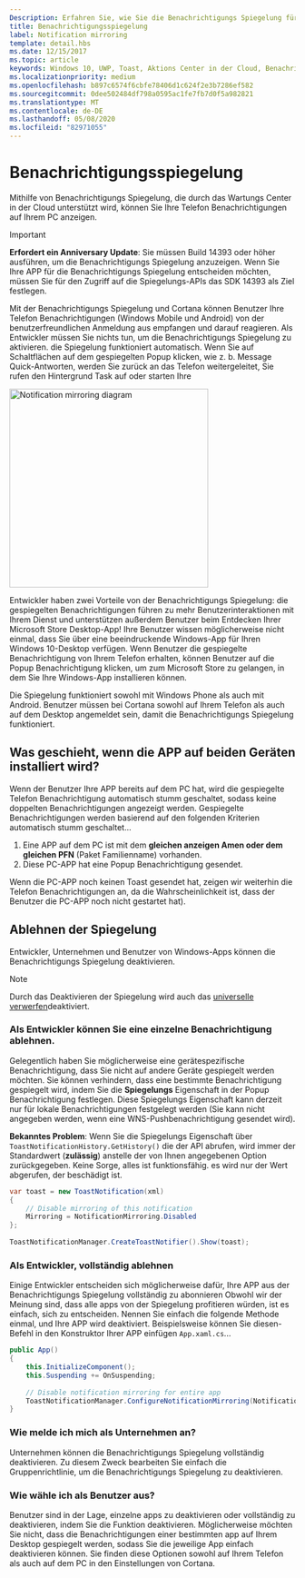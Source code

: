```yaml
---
Description: Erfahren Sie, wie Sie die Benachrichtigungs Spiegelung für ihre Popup Benachrichtigungen verwenden.
title: Benachrichtigungsspiegelung
label: Notification mirroring
template: detail.hbs
ms.date: 12/15/2017
ms.topic: article
keywords: Windows 10, UWP, Toast, Aktions Center in der Cloud, Benachrichtigungs Spiegelung, Benachrichtigung, Geräte übergreifend
ms.localizationpriority: medium
ms.openlocfilehash: b897c6574f6cbfe78406d1c624f2e3b7286ef582
ms.sourcegitcommit: 0dee502484df798a0595ac1fe7fb7d0f5a982821
ms.translationtype: MT
ms.contentlocale: de-DE
ms.lasthandoff: 05/08/2020
ms.locfileid: "82971055"
---
```

# <a name="notification-mirroring"></a>Benachrichtigungsspiegelung

Mithilfe von Benachrichtigungs Spiegelung, die durch das Wartungs Center in der Cloud unterstützt wird, können Sie Ihre Telefon Benachrichtigungen auf Ihrem PC anzeigen.

> [!IMPORTANT]
> **Erfordert ein Anniversary Update**: Sie müssen Build 14393 oder höher ausführen, um die Benachrichtigungs Spiegelung anzuzeigen. Wenn Sie Ihre APP für die Benachrichtigungs Spiegelung entscheiden möchten, müssen Sie für den Zugriff auf die Spiegelungs-APIs das SDK 14393 als Ziel festlegen.

Mit der Benachrichtigungs Spiegelung und Cortana können Benutzer Ihre Telefon Benachrichtigungen (Windows Mobile und Android) von der benutzerfreundlichen Anmeldung aus empfangen und darauf reagieren. Als Entwickler müssen Sie nichts tun, um die Benachrichtigungs Spiegelung zu aktivieren. die Spiegelung funktioniert automatisch. Wenn Sie auf Schaltflächen auf dem gespiegelten Popup klicken, wie z. b. Message Quick-Antworten, werden Sie zurück an das Telefon weitergeleitet, Sie rufen den Hintergrund Task auf oder starten Ihre

<img alt="Notification mirroring diagram" src="images/toast-mirroring.gif" width="350"/>

Entwickler haben zwei Vorteile von der Benachrichtigungs Spiegelung: die gespiegelten Benachrichtigungen führen zu mehr Benutzerinteraktionen mit Ihrem Dienst und unterstützen außerdem Benutzer beim Entdecken Ihrer Microsoft Store Desktop-App! Ihre Benutzer wissen möglicherweise nicht einmal, dass Sie über eine beeindruckende Windows-App für Ihren Windows 10-Desktop verfügen. Wenn Benutzer die gespiegelte Benachrichtigung von Ihrem Telefon erhalten, können Benutzer auf die Popup Benachrichtigung klicken, um zum Microsoft Store zu gelangen, in dem Sie Ihre Windows-App installieren können.

Die Spiegelung funktioniert sowohl mit Windows Phone als auch mit Android. Benutzer müssen bei Cortana sowohl auf Ihrem Telefon als auch auf dem Desktop angemeldet sein, damit die Benachrichtigungs Spiegelung funktioniert.


## <a name="what-if-the-app-is-installed-on-both-devices"></a>Was geschieht, wenn die APP auf beiden Geräten installiert wird?

Wenn der Benutzer Ihre APP bereits auf dem PC hat, wird die gespiegelte Telefon Benachrichtigung automatisch stumm geschaltet, sodass keine doppelten Benachrichtigungen angezeigt werden. Gespiegelte Benachrichtigungen werden basierend auf den folgenden Kriterien automatisch stumm geschaltet...

1. Eine APP auf dem PC ist mit dem **gleichen anzeigen Amen oder dem gleichen PFN** (Paket Familienname) vorhanden.
2. Diese PC-APP hat eine Popup Benachrichtigung gesendet.

Wenn die PC-APP noch keinen Toast gesendet hat, zeigen wir weiterhin die Telefon Benachrichtigungen an, da die Wahrscheinlichkeit ist, dass der Benutzer die PC-APP noch nicht gestartet hat).


## <a name="how-to-opt-out-of-mirroring"></a>Ablehnen der Spiegelung

Entwickler, Unternehmen und Benutzer von Windows-Apps können die Benachrichtigungs Spiegelung deaktivieren.

> [!NOTE]
> Durch das Deaktivieren der Spiegelung wird auch das [universelle verwerfen](universal-dismiss.md)deaktiviert.


### <a name="as-a-developer-opt-out-an-individual-notification"></a>Als Entwickler können Sie eine einzelne Benachrichtigung ablehnen.

Gelegentlich haben Sie möglicherweise eine gerätespezifische Benachrichtigung, dass Sie nicht auf andere Geräte gespiegelt werden möchten. Sie können verhindern, dass eine bestimmte Benachrichtigung gespiegelt wird, indem Sie die **Spiegelungs** Eigenschaft in der Popup Benachrichtigung festlegen. Diese Spiegelungs Eigenschaft kann derzeit nur für lokale Benachrichtigungen festgelegt werden (Sie kann nicht angegeben werden, wenn eine WNS-Pushbenachrichtigung gesendet wird).

**Bekanntes Problem**: Wenn Sie die Spiegelungs Eigenschaft über `ToastNotificationHistory.GetHistory()` die der API abrufen, wird immer der Standardwert (**zulässig**) anstelle der von Ihnen angegebenen Option zurückgegeben. Keine Sorge, alles ist funktionsfähig. es wird nur der Wert abgerufen, der beschädigt ist.

```csharp
var toast = new ToastNotification(xml)
{
    // Disable mirroring of this notification
    Mirroring = NotificationMirroring.Disabled
};
  
ToastNotificationManager.CreateToastNotifier().Show(toast);
```


### <a name="as-a-developer-opt-out-completely"></a>Als Entwickler, vollständig ablehnen

Einige Entwickler entscheiden sich möglicherweise dafür, Ihre APP aus der Benachrichtigungs Spiegelung vollständig zu abonnieren Obwohl wir der Meinung sind, dass alle apps von der Spiegelung profitieren würden, ist es einfach, sich zu entscheiden. Nennen Sie einfach die folgende Methode einmal, und Ihre APP wird deaktiviert. Beispielsweise können Sie diesen-Befehl in den Konstruktor Ihrer APP einfügen `App.xaml.cs`...

```csharp
public App()
{
    this.InitializeComponent();
    this.Suspending += OnSuspending;
 
    // Disable notification mirroring for entire app
    ToastNotificationManager.ConfigureNotificationMirroring(NotificationMirroring.Disabled);
}
```


### <a name="as-an-enterprise-how-do-i-opt-out"></a>Wie melde ich mich als Unternehmen an?

Unternehmen können die Benachrichtigungs Spiegelung vollständig deaktivieren. Zu diesem Zweck bearbeiten Sie einfach die Gruppenrichtlinie, um die Benachrichtigungs Spiegelung zu deaktivieren.


### <a name="as-a-user-how-do-i-opt-out"></a>Wie wähle ich als Benutzer aus?

Benutzer sind in der Lage, einzelne apps zu deaktivieren oder vollständig zu deaktivieren, indem Sie die Funktion deaktivieren. Möglicherweise möchten Sie nicht, dass die Benachrichtigungen einer bestimmten app auf Ihrem Desktop gespiegelt werden, sodass Sie die jeweilige App einfach deaktivieren können. Sie finden diese Optionen sowohl auf Ihrem Telefon als auch auf dem PC in den Einstellungen von Cortana.
